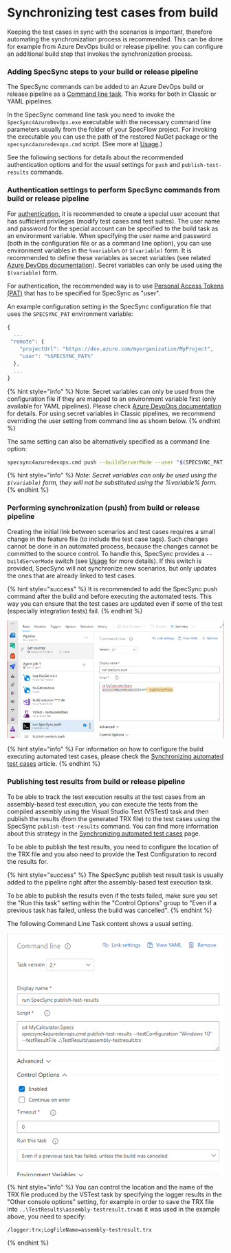 # Synchronizing test cases from build

Keeping the test cases in sync with the scenarios is important, therefore automating the synchronization process is recommended. This can be done for example from Azure DevOps build or release pipeline: you can configure an additional build step that invokes the synchronization process.

### Adding SpecSync steps to your build or release pipeline

The SpecSync commands can be added to an Azure DevOps build or release pipeline as a [Command line task](https://docs.microsoft.com/en-us/azure/devops/pipelines/tasks/utility/command-line?view=azure-devops&tabs=yaml). This works for both in Classic or YAML pipelines.

In the SpecSync command line task you need to invoke the `SpecSync4AzureDevOps.exe` executable with the necessary command line parameters usually from the folder of your SpecFlow project. For invoking the executable you can use the path of the restored NuGet package or the `specsync4azuredevops.cmd` script. \(See more at [Usage](../reference/command-line-reference.md).\)

See the following sections for details about the recommended authentication options and for the usual settings for `push` and `publish-test-results` commands.

### Authentication settings to perform SpecSync commands from build or release pipeline

For [authentication](tfs-authentication-options.md), it is recommended to create a special user account that has sufficient privileges \(modify test cases and test suites\). The user name and password for the special account can be specified to the build task as an environment variable. When specifying the user name and password \(both in the configuration file or as a command line option\), you can use environment variables in the `%variable%`  or `$(variable)` form. It is recommended to define these variables as secret variables \(see related [Azure DevOps documentation](https://docs.microsoft.com/en-us/azure/devops/pipelines/process/variables)\). Secret variables can only be used using the `$(variable)` form.

For authentication, the recommended way is to use [Personal Access Tokens \(PAT\)](tfs-authentication-options.md#vsts-personal-access-tokens) that has to be specified for SpecSync as "user".

An example configuration setting in the SpecSync configuration file that uses the `SPECSYNC_PAT` environment variable:

```javascript
{
  ...
 "remote": {
    "projectUrl": "https://dev.azure.com/myorganization/MyProject",
    "user": "%SPECSYNC_PAT%"
  },
  ...
}
```

{% hint style="info" %}
Note: Secret variables can only be used from the configuration file if they are mapped to an environment variable first \(only available for YAML pipelines\). Please check [Azure DevoOps documentation](https://docs.microsoft.com/en-us/azure/devops/pipelines/process/variables?view=azure-devops&tabs=yaml%2Cbatch#secret-variables) for details. For using secret variables in Classic pipelines, we recommend overriding the user setting from command line as shown below.
{% endhint %}

The same setting can also be alternatively specified as a command line option:

```bash
specsync4azuredevops.cmd push --buildServerMode --user "$(SPECSYNC_PAT)"
```

{% hint style="info" %}
_Note: Secret variables can only be used using the `$(variable)` form, they will not be substituted using the %variable% form._ 
{% endhint %}

### Performing synchronization \(push\) from build or release pipeline

Creating the initial link between scenarios and test cases requires a small change in the feature file \(to include the test case tags\). Such changes cannot be done in an automated process, because the changes cannot be committed to the source control. To handle this, SpecSync provides a `--buildServerMode` switch \(see [Usage](../reference/command-line-reference.md) for more details\). If this switch is provided, SpecSync will not synchronize new scenarios, but only updates the ones that are already linked to test cases.

{% hint style="success" %}
It is recommended to add the SpecSync push command after the build and before executing the automated tests. This way you can ensure that the test cases are updated even if some of the test \(especially integration tests\) fail.
{% endhint %}

![Invoke synchronization from a build task](../.gitbook/assets/build-invoke-synchronization-from-build-task.png)

{% hint style="info" %}
For information on how to configure the build executing automated test cases, please check the [Synchronizing automated test cases](synchronizing-automated-test-cases.md) article. 
{% endhint %}

### Publishing test results from build or release pipeline

To be able to track the test execution results at the test cases from an assembly-based test execution, you can execute the tests from the compiled assembly using the Visual Studio Test \(VSTest\) task and then publish the results \(from the generated TRX file\) to the test cases using the SpecSync `publish-test-results` command. You can find more information about this strategy in the [Synchronizing automated test cases](synchronizing-automated-test-cases.md#assembly-based-execution-strategy) page.

To be able to publish the test results, you need to configure the location of the TRX file and you also need to provide the Test Configuration to record the results for. 

{% hint style="success" %}
The SpecSync publish test result task is usually added to the pipeline right after the assembly-based test execution task. 

To be able to publish the results even if the tests failed, make sure you set the "Run this task" setting within the "Control Options" group to "Even if a previous task has failed, unless the build was cancelled".
{% endhint %}

The following Command Line Task content shows a usual setting.

![A command line task configured for publishing test results with SpecSync](../.gitbook/assets/image%20%282%29.png)

{% hint style="info" %}
You can control the location and the name of the TRX file produced by the VSTest task by specifying the logger results in the "Other console options" setting, for example in order to save the TRX file into `..\TestResults\assembly-testresult.trx`as it was used in the example above, you need to specify:

```text
/logger:trx;LogFileName=assembly-testresult.trx
```
{% endhint %}

















